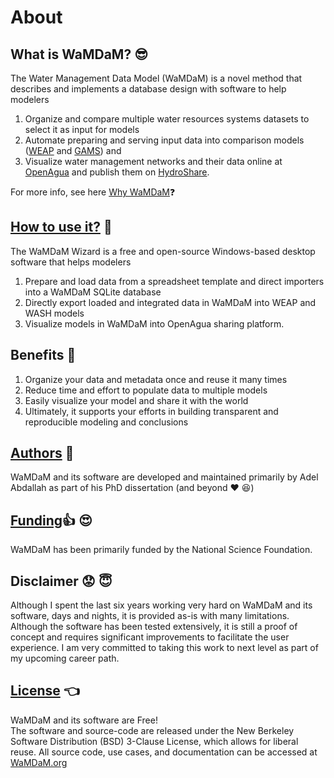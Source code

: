# About

## What is WaMDaM? :sunglasses:

The Water Management Data Model (WaMDaM) is a novel method that describes and implements a database design with software to help modelers  

1.	Organize and compare multiple water resources systems datasets to select it as input for models	
2.	Automate preparing and serving input data into comparison models ([WEAP][3] and [GAMS][4]) and	
3.	Visualize water management networks and their data online at [OpenAgua][1] and publish them on [HydroShare][2].	

For more info, see here [Why WaMDaM](/Why_WaMDaM/):question:


## [How to use it?](/GettingStarted/Steps/) :star2:
The WaMDaM Wizard is a free and open-source  Windows-based desktop software that helps modelers 

1.	Prepare and load data from a spreadsheet template and direct importers into a WaMDaM SQLite database 
2.	Directly export loaded and integrated data in WaMDaM into WEAP and WASH models 
3.	Visualize models in WaMDaM into OpenAgua sharing platform.    

[1]:https://www.openagua.org/
[2]:http://hydroshare.org/
[3]:http://www.weap21.org/index.asp
[4]:https://www.gams.com/


## Benefits  :muscle:
1.	Organize your data and metadata once and reuse it many times   
2.	Reduce time and effort to populate data to multiple models 
3.	Easily visualize your model and share it with the world 
4.	Ultimately, it supports your efforts in building transparent and reproducible modeling and conclusions

## [Authors](/Authors) :wave:
WaMDaM and its software are developed and maintained primarily by Adel Abdallah as part of his PhD dissertation (and beyond :heart: :satisfied:) 

## [Funding](/SponsorsCredit):thumbsup: :heart_eyes:
WaMDaM has been primarily funded by the National Science Foundation.    


## Disclaimer :worried: :innocent:
Although I spent the last six years working very hard on WaMDaM and its software, days and nights, it is provided as-is with many limitations. Although the software has been tested extensively, it is still a proof of concept and requires significant improvements to facilitate the user experience. I am very committed to taking this work to next level as part of my upcoming career path.   

## [License](/OpenSource) :point_left:
WaMDaM and its software are Free!   
The software and source-code are released under the New Berkeley Software Distribution (BSD) 3-Clause License, which allows for liberal reuse. All source code, use cases, and documentation can be accessed at [WaMDaM.org](http://WaMDaM.org)
